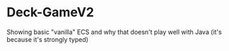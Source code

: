 # Deck-GameV2
Showing basic "vanilla" ECS and why that doesn't play well with Java (it's because it's strongly typed)
